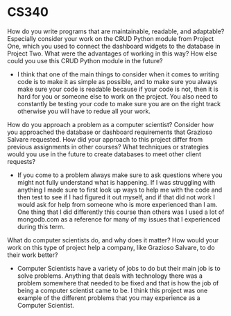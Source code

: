 # CS340

How do you write programs that are maintainable, readable, and adaptable? Especially consider your work on the CRUD Python module from Project One, which you used to connect the dashboard widgets to the database in Project Two. What were the advantages of working in this way? How else could you use this CRUD Python module in the future?

- I think that one of the main things to consider when it comes to writing code is to make it as simple as possible, and to make sure you always make sure your code is readable because if your code is not, then it is hard for you or someone else to work on the project. You also need to constantly be testing your code to make sure you are on the right track otherwise you will have to redue all your work.

How do you approach a problem as a computer scientist? Consider how you approached the database or dashboard requirements that Grazioso Salvare requested. How did your approach to this project differ from previous assignments in other courses? What techniques or strategies would you use in the future to create databases to meet other client requests?

- If you come to a problem always make sure to ask questions where you might not fully understand what is happening. If I was struggling with anything I made sure to first look up ways to help me with the code and then test to see if I had figured it out myself, and if that did not work I would ask for help from someone who is more experienced than I am. One thing that I did differently this course than others was I used a lot of mongodb.com as a reference for many of my issues that I experienced during this term.

What do computer scientists do, and why does it matter? How would your work on this type of project help a company, like Grazioso Salvare, to do their work better?

- Computer Scientists have a variety of jobs to do but their main job is to solve problems. Anything that deals with technology there was a problem somewhere that needed to be fixed and that is how the job of being a computer scientist came to be. I think this project was one example of the different problems that you may experience as a Computer Scientist.

